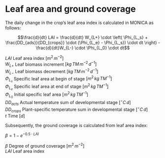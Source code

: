 # Leaf area and ground coverage

The daily change in the crop’s leaf area index is calculated in MONICA as follows:
 
$$\frac{d}{dt} LAI = \frac{d}{dt} W_{L+} \cdot \left( \Phi_{L_s} + \frac{DD_{ads}}{DD_{crops}}  \cdot (\Phi_{L_e} - \Phi_{L_s}) \cdot dt \right)  -\frac{d}{dt}W_{L-} \cdot \Phi_{L_0} \cdot dt$$

$LAI$ Leaf area index $[m^2 \, m^{-2}]$<br>
$W_{L+}$ Leaf biomass increment	$[kg \, TM \, m^{-2} \, d^{-1}]$<br>
$W_{L-}$ Leaf biomass decrement	$[kg \, TM \, m^{-2} \, d^{-1}]$<br>
$\Phi_{L_s}$ Specific leaf area at begin of stage $[m^{2} \, kg \, TM^{-1}]$<br>
$\Phi_{L_e}$ Specific leaf area at end of stage	$[m^{2} \, kg \, TM^{-1}]$<br>
$\Phi_{L_0}$ Initial specific leaf area	$[m^{2} \, kg \, TM^{-1}]$<br>
$DD_{acts}$	Actual temperature sum of developmental stage $[^{\circ}C \, d]$<br>
$DD_{crops}$ Plant-specific temperature sum in developmental stage $[^{\circ}C \, d]$<br>
$t$	Time $[d]$<br>
 
Subsequently, the ground coverage is calculated from leaf area index:

$\beta = 1 - e^{-0.5 \cdot LAI}$

$\beta$ Degree of ground coverage $[m^{2} \, m^{-2}]$<br>
$LAI$ Leaf area index<br>